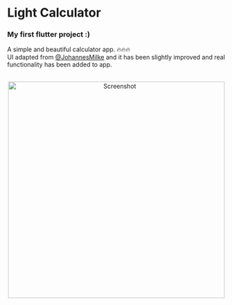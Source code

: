 # Light Calculator

### My first flutter project :)
A simple and beautiful calculator app. 🔥🔥🔥
<br/>
UI adapted from [@JohannesMilke](https://github.com/JohannesMilke/calculator_ui_example) and it has been slightly improved and real functionality has been added to app.
<br/>
<br/>
<p align="center">
  <img src="https://github.com/hicte/light_calculator/blob/main/Screenshot.jpeg" width="500" alt="Screenshot">
</p>
